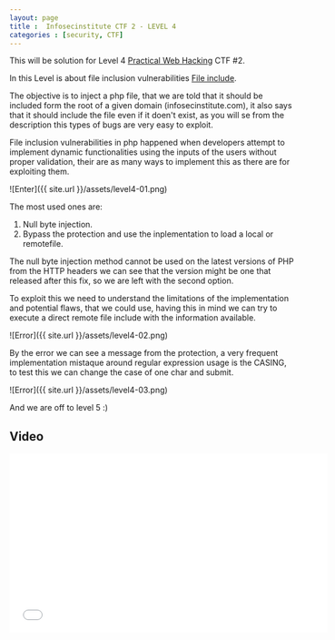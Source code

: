 ```yaml
---
layout: page 
title :  Infosecinstitute CTF 2 - LEVEL 4
categories : [security, CTF]
---
```


This will be solution for Level 4 [Practical Web Hacking](http://ctf.infosecinstitute.com "Practical Web Hacking") CTF #2.


In this Level is about file  inclusion vulnerabilities [File include](https://www.owasp.org/index.php/Testing_Directory_traversal/file_include). 

The objective is to inject a php file, that we are told that it should be included form the root of a given domain (infosecinstitute.com), 
it also says that it should include the file even if it doen't exist, as you will se from the description this types of bugs are very easy to exploit.

File inclusion vulnerabilities in php happened when developers attempt to implement dynamic functionalities using the inputs of the users without proper validation,
their are as many ways to implement this as there are for exploiting them.

![Enter]({{ site.url }}/assets/level4-01.png) 

The most used ones are: 

1. Null byte injection. 
2. Bypass the protection and use the inplementation to load a local or remotefile. 


The null byte injection method cannot be used on the latest versions of PHP from the HTTP headers we can see that the version might be one that released after this fix, so we are left with the second option.

To exploit this we need to understand the limitations of the implementation and potential flaws, that we could use, having this in mind we can try to execute a direct remote file include with the information available.

![Error]({{ site.url }}/assets/level4-02.png)


By the error we can see a message from the protection, a very frequent implementation mistaque around regular expression usage is the CASING, to test this we can change the case of one char and submit. 

![Error]({{ site.url }}/assets/level4-03.png)

And we are off to level 5 :)


## Video


<iframe width="560" height="315" src="//www.youtube.com/embed/UzsnMoWOFx0" frameborder="0" allowfullscreen></iframe>